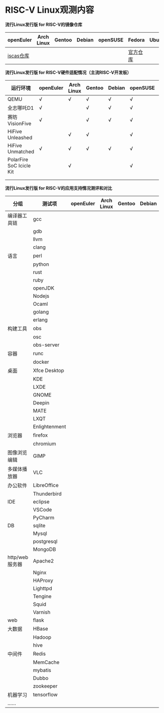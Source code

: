 # RISC-V Linux观测内容



**流行Linux发行版 for RISC-V的镜像仓库**

| openEuler                                                    | Arch Linux | Gentoo | Debian | openSUSE | Fedora | Ubuntu | FreeBSD | Deepin | Anolis | openKylin |
| ------------------------------------------------------------ | ---------- | ------ | ------ | -------- | ------ | ------ | ------- | ------ | ------ | --------- |
| [iscas仓库](https://mirror.iscas.ac.cn/openeuler-sig-riscv/openEuler-RISC-V/) |            |        |        |          | [官方仓库](https://fedorapeople.org/groups/risc-v/disk-images/)       |        |         |        |        |   [官方仓库](http://archive.build.openkylin.top/openkylin)        |



**流行Linux发行版 for RISC-V硬件适配情况（主流RISC-V开发板）**

| 运行环境                 | openEuler | Arch Linux | Gentoo | Debian | openSUSE | Fedora | Ubuntu | FreeBSD | Deepin | Anolis | openKylin |
| ------------------------ | --------- | ---------- | ------ | ------ | -------- | ------ | ------ | ------- | ------ | ------ | --------- |
| QEMU                     | √         | √          | √      | √      | √        | √      |        |         |        |        |           |
| 全志哪吒D1               | √         |            | √      | √      | √        | √      |        |         |        |        |           |
| 赛昉VisionFive           | √         |            | √      | √      | √        | √      |        |         |        |        | √          |
| HiFive Unleashed         |           | √          | √      |        | √        |        |        |         |        |        |           |
| HiFive Unmatched         | √         | √          | √      | √      | √        | √      |        |         |        |        | √          |
| PolarFire SoC Icicle Kit |           | √          |        |        | √        | √      |        |         |        |        |           |
|                          |           |            |        |        |          |        |        |         |        |        |           |
|                          |           |            |        |        |          |        |        |         |        |        |           |



**流行Linux发行版 for RISC-V的应用支持情况测评和对比**

| 分组           | 测试项        | openEuler | Arch Linux | Gentoo | Debian | openSUSE | Fedora | Ubuntu | FreeBSD | Deepin | Anolis | openKylin |
| -------------- | ------------- | --------- | ---------- | ------ | ------ | -------- | ------ | ------ | ------- | ------ | ------ | --------- |
| 编译器工具链   | gcc           |           |            |        |        |          |        |        |         |        |        |           |
|                | gdb           |           |            |        |        |          |        |        |         |        |        |           |
|                | llvm          |           |            |        |        |          |        |        |         |        |        |           |
|                | clang         |           |            |        |        |          |        |        |         |        |        |           |
| 语言           | perl          |           |            |        |        |          |        |        |         |        |        |           |
|                | python        |           |            |        |        |          |        |        |         |        |        |           |
|                | rust          |           |            |        |        |          |        |        |         |        |        |           |
|                | ruby          |           |            |        |        |          |        |        |         |        |        |           |
|                | openJDK       |           |            |        |        |          |        |        |         |        |        |           |
|                | Nodejs        |           |            |        |        |          |        |        |         |        |        |           |
|                | Ocaml         |           |            |        |        |          |        |        |         |        |        |           |
|                | golang        |           |            |        |        |          |        |        |         |        |        |           |
|                | erlang        |           |            |        |        |          |        |        |         |        |        |           |
| 构建工具       | obs           |           |            |        |        |          |        |        |         |        |        |           |
|                | osc           |           |            |        |        |          |        |        |         |        |        |           |
|                | obs-server    |           |            |        |        |          |        |        |         |        |        |           |
| 容器           | runc          |           |            |        |        |          |        |        |         |        |        |           |
|                | docker        |           |            |        |        |          |        |        |         |        |        |           |
| 桌面           | Xfce Desktop  |           |            |        |        |          |        |        |         |        |        |           |
|                | KDE           |           |            |        |        |          |        |        |         |        |        |           |
|                | LXDE          |           |            |        |        |          |        |        |         |        |        |           |
|                | GNOME         |           |            |        |        |          |        |        |         |        |        |           |
|                | Deepin        |           |            |        |        |          |        |        |         |        |        |           |
|                | MATE          |           |            |        |        |          |        |        |         |        |        |           |
|                | LXQT          |           |            |        |        |          |        |        |         |        |        |           |
|                | Enlightenment |           |            |        |        |          |        |        |         |        |        |           |
| 浏览器         | firefox       |           |            |        |        |          |        |        |         |        |        |           |
|                | chromium      |           |            |        |        |          |        |        |         |        |        |           |
| 图像浏览编辑   | GIMP          |           |            |        |        |          |        |        |         |        |        |           |
| 多媒体播放器   | VLC           |           |            |        |        |          |        |        |         |        |        |           |
| 办公软件       | LibreOffice   |           |            |        |        |          |        |        |         |        |        |           |
|                | Thunderbird   |           |            |        |        |          |        |        |         |        |        |           |
| IDE            | eclipse       |           |            |        |        |          |        |        |         |        |        |           |
|                | VSCode        |           |            |        |        |          |        |        |         |        |        |           |
|                | PyCharm       |           |            |        |        |          |        |        |         |        |        |           |
| DB             | sqlite        |           |            |        |        |          |        |        |         |        |        |           |
|                | Mysql         |           |            |        |        |          |        |        |         |        |        |           |
|                | postgresql    |           |            |        |        |          |        |        |         |        |        |           |
|                | MongoDB       |           |            |        |        |          |        |        |         |        |        |           |
| http/web服务器 | Apache2       |           |            |        |        |          |        |        |         |        |        |           |
|                | Nginx         |           |            |        |        |          |        |        |         |        |        |           |
|                | HAProxy       |           |            |        |        |          |        |        |         |        |        |           |
|                | Lighttpd      |           |            |        |        |          |        |        |         |        |        |           |
|                | Tengine       |           |            |        |        |          |        |        |         |        |        |           |
|                | Squid         |           |            |        |        |          |        |        |         |        |        |           |
|                | Varnish       |           |            |        |        |          |        |        |         |        |        |           |
| web            | flask         |           |            |        |        |          |        |        |         |        |        |           |
| 大数据         | HBase         |           |            |        |        |          |        |        |         |        |        |           |
|                | Hadoop        |           |            |        |        |          |        |        |         |        |        |           |
|                | hive          |           |            |        |        |          |        |        |         |        |        |           |
| 中间件         | Redis         |           |            |        |        |          |        |        |         |        |        |           |
|                | MemCache      |           |            |        |        |          |        |        |         |        |        |           |
|                | mybatis       |           |            |        |        |          |        |        |         |        |        |           |
|                | Dubbo         |           |            |        |        |          |        |        |         |        |        |           |
|                | zookeeper     |           |            |        |        |          |        |        |         |        |        |           |
| 机器学习       | tensorflow    |           |            |        |        |          |        |        |         |        |        |           |
| ……             |               |           |            |        |        |          |        |        |         |        |        |           |
